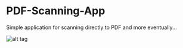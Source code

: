# PDF-Scanning-App

Simple application for scanning directly to PDF and more eventually...

![alt tag](https://raw.githubusercontent.com/leighwoltman/PDF-Scanning-App/master/Resources/Screenshot.png)
